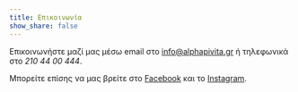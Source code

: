 ```yaml
---
title: Επικοινωνία
show_share: false
---
```


Επικοινωνήστε μαζί μας μέσω email στο info@alphapivita.gr ή τηλεφωνικά στο *210 44 00 444*.

Μπορείτε επίσης να μας βρείτε στο [Facebook](https://www.facebook.com/%CE%91%CE%BD%CE%BF%CE%B9%CE%BA%CF%84%CE%AE-%CE%A0%CE%B1%CE%B9%CE%B4%CE%B9%CE%BA%CE%AE-%CE%92%CE%B9%CE%B2%CE%BB%CE%B9%CE%BF%CE%B8%CE%AE%CE%BA%CE%B7-289295551733297/) και το [Instagram](https://www.instagram.com/alphapivita/).